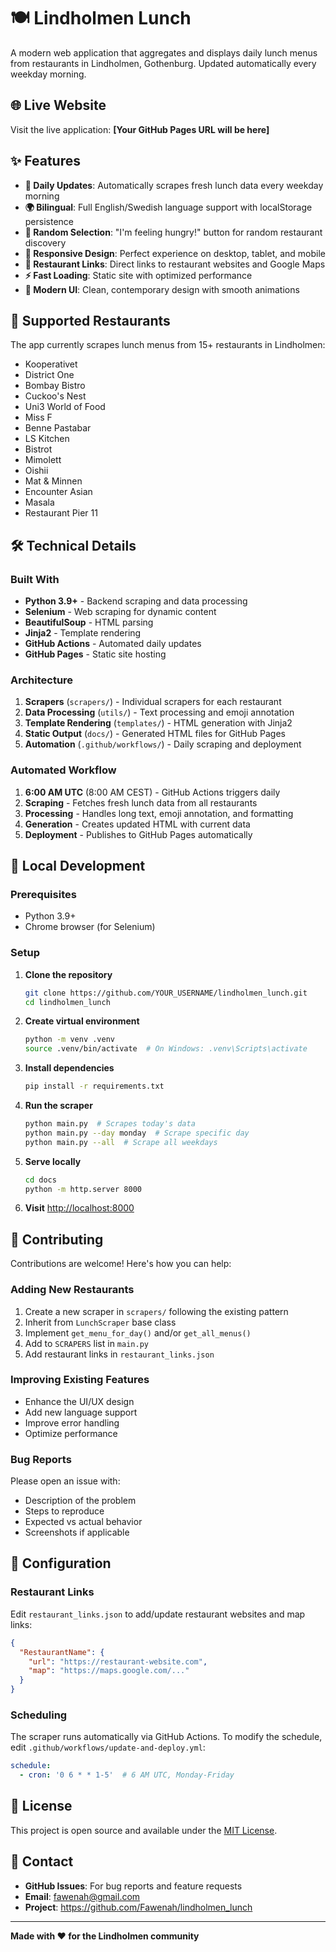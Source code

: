 # 🍽️ Lindholmen Lunch

A modern web application that aggregates and displays daily lunch menus from restaurants in Lindholmen, Gothenburg. Updated automatically every weekday morning.

## 🌐 Live Website

Visit the live application: **[Your GitHub Pages URL will be here]**

## ✨ Features

- **🔄 Daily Updates**: Automatically scrapes fresh lunch data every weekday morning
- **🌍 Bilingual**: Full English/Swedish language support with localStorage persistence
- **🎲 Random Selection**: "I'm feeling hungry!" button for random restaurant discovery
- **📱 Responsive Design**: Perfect experience on desktop, tablet, and mobile
- **🔗 Restaurant Links**: Direct links to restaurant websites and Google Maps
- **⚡ Fast Loading**: Static site with optimized performance
- **🎨 Modern UI**: Clean, contemporary design with smooth animations

## 🏪 Supported Restaurants

The app currently scrapes lunch menus from 15+ restaurants in Lindholmen:

- Kooperativet
- District One
- Bombay Bistro
- Cuckoo's Nest
- Uni3 World of Food
- Miss F
- Benne Pastabar
- LS Kitchen
- Bistrot
- Mimolett
- Oishii
- Mat & Minnen
- Encounter Asian
- Masala
- Restaurant Pier 11

## 🛠️ Technical Details

### Built With

- **Python 3.9+** - Backend scraping and data processing
- **Selenium** - Web scraping for dynamic content
- **BeautifulSoup** - HTML parsing
- **Jinja2** - Template rendering
- **GitHub Actions** - Automated daily updates
- **GitHub Pages** - Static site hosting

### Architecture

1. **Scrapers** (`scrapers/`) - Individual scrapers for each restaurant
2. **Data Processing** (`utils/`) - Text processing and emoji annotation
3. **Template Rendering** (`templates/`) - HTML generation with Jinja2
4. **Static Output** (`docs/`) - Generated HTML files for GitHub Pages
5. **Automation** (`.github/workflows/`) - Daily scraping and deployment

### Automated Workflow

1. **6:00 AM UTC** (8:00 AM CEST) - GitHub Actions triggers daily
2. **Scraping** - Fetches fresh lunch data from all restaurants
3. **Processing** - Handles long text, emoji annotation, and formatting
4. **Generation** - Creates updated HTML with current data
5. **Deployment** - Publishes to GitHub Pages automatically

## 🚀 Local Development

### Prerequisites

- Python 3.9+
- Chrome browser (for Selenium)

### Setup

1. **Clone the repository**
   ```bash
   git clone https://github.com/YOUR_USERNAME/lindholmen_lunch.git
   cd lindholmen_lunch
   ```

2. **Create virtual environment**
   ```bash
   python -m venv .venv
   source .venv/bin/activate  # On Windows: .venv\Scripts\activate
   ```

3. **Install dependencies**
   ```bash
   pip install -r requirements.txt
   ```

4. **Run the scraper**
   ```bash
   python main.py  # Scrapes today's data
   python main.py --day monday  # Scrape specific day
   python main.py --all  # Scrape all weekdays
   ```

5. **Serve locally**
   ```bash
   cd docs
   python -m http.server 8000
   ```

6. **Visit** [http://localhost:8000](http://iamjaydesign.com/lindholmen-lunch/)

## 📝 Contributing

Contributions are welcome! Here's how you can help:

### Adding New Restaurants

1. Create a new scraper in `scrapers/` following the existing pattern
2. Inherit from `LunchScraper` base class
3. Implement `get_menu_for_day()` and/or `get_all_menus()`
4. Add to `SCRAPERS` list in `main.py`
5. Add restaurant links in `restaurant_links.json`

### Improving Existing Features

- Enhance the UI/UX design
- Add new language support
- Improve error handling
- Optimize performance

### Bug Reports

Please open an issue with:
- Description of the problem
- Steps to reproduce
- Expected vs actual behavior
- Screenshots if applicable

## 🔧 Configuration

### Restaurant Links

Edit `restaurant_links.json` to add/update restaurant websites and map links:

```json
{
  "RestaurantName": {
    "url": "https://restaurant-website.com",
    "map": "https://maps.google.com/..."
  }
}
```

### Scheduling

The scraper runs automatically via GitHub Actions. To modify the schedule, edit `.github/workflows/update-and-deploy.yml`:

```yaml
schedule:
  - cron: '0 6 * * 1-5'  # 6 AM UTC, Monday-Friday
```

## 📄 License

This project is open source and available under the [MIT License](LICENSE).

## 💬 Contact

- **GitHub Issues**: For bug reports and feature requests
- **Email**: fawenah@gmail.com
- **Project**: https://github.com/Fawenah/lindholmen_lunch

---

**Made with ❤️ for the Lindholmen community**
